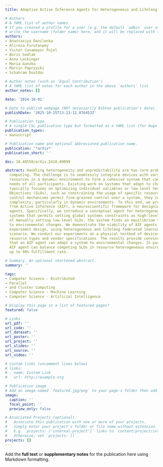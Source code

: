 ```yaml
---
title: Adaptive Active Inference Agents for Heterogeneous and Lifelong Federated Learning

# Authors
# A YAML list of author names
# If you created a profile for a user (e.g. the default `admin` user at `content/authors/admin/`), 
# write the username (folder name) here, and it will be replaced with their full name and linked to their profile.
authors:
- Anastasiya Danilenka
- Alireza Furutanpey
- Victor Casamayor Pujol
- Boris Sedlak
- Anna Lackinger
- Maria Ganzha
- Marcin Paprzycki
- Schahram Dustdar

# Author notes (such as 'Equal Contribution')
# A YAML list of notes for each author in the above `authors` list
author_notes: []

date: '2024-10-01'

# Date to publish webpage (NOT necessarily Bibtex publication's date).
publishDate: '2025-10-25T13:23:12.876453Z'

# Publication type.
# A single CSL publication type but formatted as a YAML list (for Hugo requirements).
publication_types:
- manuscript

# Publication name and optional abbreviated publication name.
publication: '*arXiv*'
publication_short: ''

doi: 10.48550/arXiv.2410.09099

abstract: Handling heterogeneity and unpredictability are two core problems in pervasive
  computing. The challenge is to seamlessly integrate devices with varying computational
  resources in a dynamic environment to form a cohesive system that can fulfill the
  needs of all participants. Existing work on systems that adapt to changing requirements
  typically focuses on optimizing individual variables or low-level Service Level
  Objectives (SLOs), such as constraining the usage of specific resources. While low-level
  control mechanisms permit fine-grained control over a system, they introduce considerable
  complexity, particularly in dynamic environments. To this end, we propose drawing
  from Active Inference (AIF), a neuroscientific framework for designing adaptive
  agents. Specifically, we introduce a conceptual agent for heterogeneous pervasive
  systems that permits setting global systems constraints as high-level SLOs. Instead
  of manually setting low-level SLOs, the system finds an equilibrium that can adapt
  to environmental changes. We demonstrate the viability of AIF agents with an extensive
  experiment design, using heterogeneous and lifelong federated learning as an application
  scenario. We conduct our experiments on a physical testbed of devices with different
  resource types and vendor specifications. The results provide convincing evidence
  that an AIF agent can adapt a system to environmental changes. In particular, the
  AIF agent can balance competing SLOs in resource heterogeneous environments to ensure
  up to 98% fulfillment rate.

# Summary. An optional shortened abstract.
summary: ''

tags:
- Computer Science - Distributed
- Parallel
- and Cluster Computing
- Computer Science - Machine Learning
- Computer Science - Artificial Intelligence

# Display this page in a list of Featured pages?
featured: false

# Links
url_pdf: ''
url_code: ''
url_dataset: ''
url_poster: ''
url_project: ''
url_slides: ''
url_source: ''
url_video: ''

# Custom links (uncomment lines below)
# links:
# - name: Custom Link
#   url: http://example.org

# Publication image
# Add an image named `featured.jpg/png` to your page's folder then add a caption below.
image:
  caption: ''
  focal_point: ''
  preview_only: false

# Associated Projects (optional).
#   Associate this publication with one or more of your projects.
#   Simply enter your project's folder or file name without extension.
#   E.g. `projects: ['internal-project']` links to `content/project/internal-project/index.md`.
#   Otherwise, set `projects: []`.
projects: []
---
```


Add the **full text** or **supplementary notes** for the publication here using Markdown formatting.
